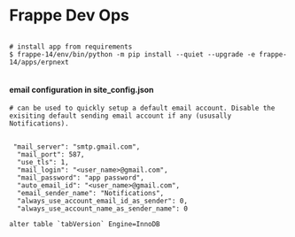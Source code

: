 # Frappe Dev Ops

```

# install app from requirements
$ frappe-14/env/bin/python -m pip install --quiet --upgrade -e frappe-14/apps/erpnext


```

#### email configuration in site_config.json


```
# can be used to quickly setup a default email account. Disable the exisiting default sending email account if any (ususally Notifications).


 "mail_server": "smtp.gmail.com",
  "mail_port": 587,
  "use_tls": 1,
  "mail_login": "<user_name>@gmail.com",
  "mail_password": "app password",
  "auto_email_id": "<user_name>@gmail.com",
  "email_sender_name": "Notifications",
  "always_use_account_email_id_as_sender": 0,
  "always_use_account_name_as_sender_name": 0
  ```


  ```alter table `tabVersion` Engine=InnoDB ```